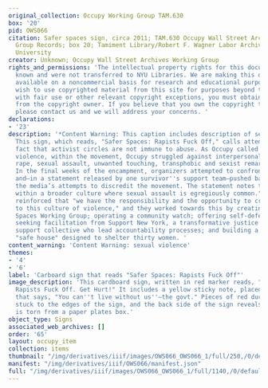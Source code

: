 ```yaml
---
original_collection: Occupy Working Group TAM.630
box: '20'
pid: OWS066
citation: Safer spaces sign, circa 2011; TAM.630 Occupy Wall Street Archives Working
  Group Records; box 20; Tamiment Library/Robert F. Wagner Labor Archives, New York
  University
creator: Unknown; Occupy Wall Street Archives Working Group
rights_and_permissions: 'The intellectual property rights for this document are not
  known and were not transferred to NYU Libraries. We are making this document publicly
  available on a noncommercial basis for research and educational purposes. If you
  wish to use copyrighted material from this site for purposes beyond those in accordance
  with fair use or other relevant copyright exceptions, you must obtain permission
  from the copyright owner. If you believe that you own the copyright to this document,
  please contact us and we will address your concerns. '
declarations:
- '23'
description: '*Content Warning: This caption includes description of sexual violence.*
  This sign, which reads, "Safer Spaces: Rapists Fuck Off," calls attention to the
  fact that activist circles are not immune to abuse. As Occupy called out institutional
  violence, within the movement, Occupy struggled against interpersonal violence,
  rape, sexual assault, unwanted touching, transphobic and sexist remarks, and cat-calling.
  In the final weeks of the encampment, organizers attempted to confront the issue,
  and—in a statement released by one survivor''s support team—pushed back against
  the media’s attempts to discredit the movement. The statement notes that "OWS exists
  within a broader culture where sexual assault is egregiously common." The activists
  reinforced that "we have the responsibility and the opportunity to create an alternative
  to this culture of violence," and they worked towards this by creating the Safer
  Spaces Working Group; operating a community watch; offering self-defense training;
  seeking facilitation from Support New York, a transformative justice and survivor
  support collective who lead accountability processes; and building a 16 square foot
  "safe house" designed to shelter thirty women. '
content_warning: 'Content Warning: sexual violence'
themes:
- '4'
- '6'
label: 'Carboard sign that reads "Safer Spaces: Rapists Fuck Off"'
image_description: 'This cardboard sign, written in red marker reads, "Safer Spaces:
  Rapists Fuck Off. Get Hurt!" It includes a yellow sticky note, placed near its center,
  that says, "You can''t live without us''—the govt." Pieces of red duct tape are
  stuck to the edges of the sign, and the back side of the sign reveals the the cardboard
  is torn from a paper plates box.'
object_type: Signs
associated_web_archives: []
order: '65'
layout: occupy_item
collection: items
thumbnail: "/img/derivatives/iiif/images/OWS066_OWS066_1/full/250,/0/default.jpg"
manifest: "/img/derivatives/iiif/OWS066/manifest.json"
full: "/img/derivatives/iiif/images/OWS066_OWS066_1/full/1140,/0/default.jpg"
---
```


